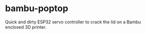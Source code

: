 # bambu-poptop
Quick and dirty ESP32 servo controller to crack the lid on a Bambu enclosed 3D printer.
